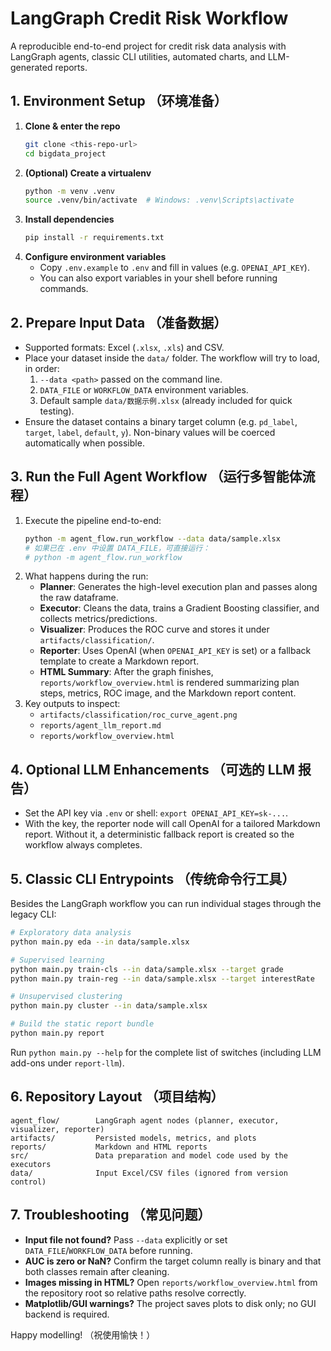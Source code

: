 # LangGraph Credit Risk Workflow

A reproducible end-to-end project for credit risk data analysis with LangGraph agents, classic CLI utilities, automated charts, and LLM-generated reports.

## 1. Environment Setup （环境准备）
1. **Clone & enter the repo**
   ```bash
   git clone <this-repo-url>
   cd bigdata_project
   ```
2. **(Optional) Create a virtualenv**
   ```bash
   python -m venv .venv
   source .venv/bin/activate  # Windows: .venv\Scripts\activate
   ```
3. **Install dependencies**
   ```bash
   pip install -r requirements.txt
   ```
4. **Configure environment variables**
   - Copy `.env.example` to `.env` and fill in values (e.g. `OPENAI_API_KEY`).
   - You can also export variables in your shell before running commands.

## 2. Prepare Input Data （准备数据）
- Supported formats: Excel (`.xlsx`, `.xls`) and CSV.
- Place your dataset inside the `data/` folder. The workflow will try to load, in order:
  1. `--data <path>` passed on the command line.
  2. `DATA_FILE` or `WORKFLOW_DATA` environment variables.
  3. Default sample `data/数据示例.xlsx` (already included for quick testing).
- Ensure the dataset contains a binary target column (e.g. `pd_label`, `target`, `label`, `default`, `y`). Non-binary values will be coerced automatically when possible.

## 3. Run the Full Agent Workflow （运行多智能体流程）
1. Execute the pipeline end-to-end:
   ```bash
   python -m agent_flow.run_workflow --data data/sample.xlsx
   # 如果已在 .env 中设置 DATA_FILE，可直接运行：
   # python -m agent_flow.run_workflow
   ```
2. What happens during the run:
   - **Planner**: Generates the high-level execution plan and passes along the raw dataframe.
   - **Executor**: Cleans the data, trains a Gradient Boosting classifier, and collects metrics/predictions.
   - **Visualizer**: Produces the ROC curve and stores it under `artifacts/classification/`.
   - **Reporter**: Uses OpenAI (when `OPENAI_API_KEY` is set) or a fallback template to create a Markdown report.
   - **HTML Summary**: After the graph finishes, `reports/workflow_overview.html` is rendered summarizing plan steps, metrics, ROC image, and the Markdown report content.
3. Key outputs to inspect:
   - `artifacts/classification/roc_curve_agent.png`
   - `reports/agent_llm_report.md`
   - `reports/workflow_overview.html`

## 4. Optional LLM Enhancements （可选的 LLM 报告）
- Set the API key via `.env` or shell: `export OPENAI_API_KEY=sk-...`.
- With the key, the reporter node will call OpenAI for a tailored Markdown report. Without it, a deterministic fallback report is created so the workflow always completes.

## 5. Classic CLI Entrypoints （传统命令行工具）
Besides the LangGraph workflow you can run individual stages through the legacy CLI:
```bash
# Exploratory data analysis
python main.py eda --in data/sample.xlsx

# Supervised learning
python main.py train-cls --in data/sample.xlsx --target grade
python main.py train-reg --in data/sample.xlsx --target interestRate

# Unsupervised clustering
python main.py cluster --in data/sample.xlsx

# Build the static report bundle
python main.py report
```
Run `python main.py --help` for the complete list of switches (including LLM add-ons under `report-llm`).

## 6. Repository Layout （项目结构）
```
agent_flow/        LangGraph agent nodes (planner, executor, visualizer, reporter)
artifacts/         Persisted models, metrics, and plots
reports/           Markdown and HTML reports
src/               Data preparation and model code used by the executors
data/              Input Excel/CSV files (ignored from version control)
```

## 7. Troubleshooting （常见问题）
- **Input file not found?** Pass `--data` explicitly or set `DATA_FILE`/`WORKFLOW_DATA` before running.
- **AUC is zero or NaN?** Confirm the target column really is binary and that both classes remain after cleaning.
- **Images missing in HTML?** Open `reports/workflow_overview.html` from the repository root so relative paths resolve correctly.
- **Matplotlib/GUI warnings?** The project saves plots to disk only; no GUI backend is required.

Happy modelling! （祝使用愉快！）
